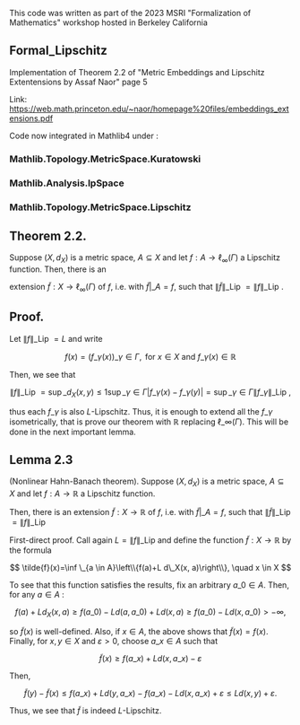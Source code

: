 This code was written as part of the 2023 MSRI "Formalization of Mathematics" workshop hosted in Berkeley California

## Formal_Lipschitz
Implementation of Theorem 2.2 of "Metric Embeddings and Lipschitz Extentensions by Assaf Naor" page 5

Link: https://web.math.princeton.edu/~naor/homepage%20files/embeddings_extensions.pdf

Code now integrated in Mathlib4 under :
### Mathlib.Topology.MetricSpace.Kuratowski

### Mathlib.Analysis.lpSpace 

### Mathlib.Topology.MetricSpace.Lipschitz
 
## Theorem 2.2. 

Suppose $\left(X, d_X\right)$ is a metric space, $A \subseteq X$ and let $f: A \rightarrow \ell_{\infty}(\Gamma)$ a Lipschitz function. Then, there is an

extension $\tilde{f}: X \rightarrow \ell_{\infty}(\Gamma)$ of $f$, i.e. with $\tilde{f}|\_A=f$, such that $\|\tilde{f}\|\_{\text {Lip }}=\|f\|\_{\text {Lip }}$.

## Proof. 

Let $\|f\|\_{\text {Lip }}=L$ and write

$$
f(x)=\left(f\_\gamma(x)\right)\_{\gamma \in \Gamma}, \text { for } x \in X \text { and } f\_\gamma(x) \in \mathbb{R}
$$

Then, we see that

$$
\|f\|\_{\text {Lip }}=\sup \_{d_X(x, y) \leqslant 1} \sup \_{\gamma \in \Gamma}\left|f\_\gamma(x)-f\_\gamma(y)\right|=\sup \_{\gamma \in \Gamma}\left\|f\_\gamma\right\|\_{\text {Lip }},
$$

thus each $f\_\gamma$ is also $L$-Lipschitz. Thus, it is enough to extend all the $f\_\gamma$ isometrically, that is prove our theorem with $\mathbb{R}$ replacing $\ell\_{\infty}(\Gamma)$. This will be done in the next important lemma.

## Lemma 2.3 
(Nonlinear Hahn-Banach theorem). Suppose $\left(X, d_X\right)$ is a metric space, $A \subseteq X$ and let $f: A \rightarrow \mathbb{R}$ a Lipschitz function. 

Then, there is an extension $\tilde{f}: X \rightarrow \mathbb{R}$ of $f$, i.e. with $\left.\tilde{f}\right|\_A=f$, such that $\|\tilde{f}\|\_{\text {Lip }}=\|f\|\_{\text {Lip }}$

First-direct proof. Call again $L=\|f\|\_{\text {Lip }}$ and define the function $\tilde{f}: X \rightarrow \mathbb{R}$ by the formula

$$
\tilde{f}(x)=\inf \_{a \in A}\left\\{f(a)+L d\_X(x, a)\right\\}, \quad x \in X
$$

To see that this function satisfies the results, fix an arbitrary $a\_0 \in A$. Then, for any $a \in A$ :

$$
f(a)+L d_X(x, a) \geqslant f\left(a\_0\right)-L d\left(a, a\_0\right)+L d(x, a) \geqslant f\left(a\_0\right)-L d\left(x, a\_0\right)>-\infty,
$$

so $\tilde{f}(x)$ is well-defined. Also, if $x \in A$, the above shows that $\tilde{f}(x)=f(x)$. Finally, for $x, y \in X$ and $\varepsilon>0$, choose $a\_x \in A$ such that

$$
\tilde{f}(x) \geqslant f\left(a\_x\right)+L d\left(x, a\_x\right)-\varepsilon
$$

Then,

$$
\tilde{f}(y)-\tilde{f}(x) \leqslant f\left(a\_x\right)+L d\left(y, a\_x\right)-f\left(a\_x\right)-L d\left(x, a\_x\right)+\varepsilon \leqslant L d(x, y)+\varepsilon .
$$

Thus, we see that $\tilde{f}$ is indeed $L$-Lipschitz.
